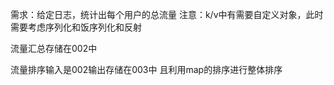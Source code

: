需求：给定日志，统计出每个用户的总流量
注意：k/v中有需要自定义对象，此时需要考虑序列化和饭序列化和反射

流量汇总存储在002中


流量排序输入是002输出存储在003中
且利用map的排序进行整体排序